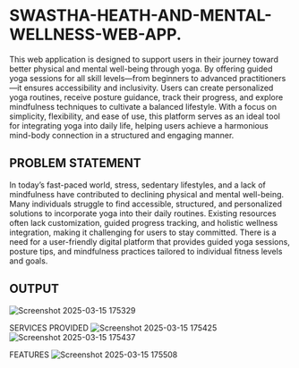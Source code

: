 # SWASTHA-HEATH-AND-MENTAL-WELLNESS-WEB-APP.

This web application is designed to support users in their journey toward better physical and mental well-being through yoga. By offering guided yoga sessions for all skill levels—from beginners to advanced practitioners—it ensures accessibility and inclusivity. Users can create personalized yoga routines, receive posture guidance, track their progress, and explore mindfulness techniques to cultivate a balanced lifestyle. With a focus on simplicity, flexibility, and ease of use, this platform serves as an ideal tool for integrating yoga into daily life, helping users achieve a harmonious mind-body connection in a structured and engaging manner.

## PROBLEM STATEMENT

In today’s fast-paced world, stress, sedentary lifestyles, and a lack of mindfulness have contributed to declining physical and mental well-being. Many individuals struggle to find accessible, structured, and personalized solutions to incorporate yoga into their daily routines. Existing resources often lack customization, guided progress tracking, and holistic wellness integration, making it challenging for users to stay committed. There is a need for a user-friendly digital platform that provides guided yoga sessions, posture tips, and mindfulness practices tailored to individual fitness levels and goals.

## OUTPUT
![Screenshot 2025-03-15 175329](https://github.com/user-attachments/assets/7803e9a6-a856-4150-b4ed-ef2b13a50db0)

SERVICES PROVIDED
![Screenshot 2025-03-15 175425](https://github.com/user-attachments/assets/569b7d90-d313-4d02-a6b9-b20368a1695a)
![Screenshot 2025-03-15 175437](https://github.com/user-attachments/assets/dc2efa9e-99d3-4039-b6da-6af71790d253)

FEATURES
![Screenshot 2025-03-15 175508](https://github.com/user-attachments/assets/39d5e289-7c62-44ff-bde3-31d124d78eea)


